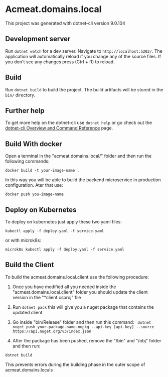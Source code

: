 # Acmeat.domains.local

This project was generated with dotnet-cli version 9.0.104

## Development server

Run `dotnet watch` for a dev server. Navigate to `http://localhost:5203/`. The application will automatically reload if you change any of the source files.
If you don't see any changes press (Ctrl + R) to reload.


## Build

Run `dotnet build` to build the project. The build artifacts will be stored in the `bin/` directory.


## Further help

To get more help on the dotnet-cli use `dotnet help` or go check out the [dotnet-cli Overview and Command Reference](https://learn.microsoft.com/en-us/dotnet/core/tools/) page.

## Build With docker
Open a terminal in the "acmeat.domains.local/" folder and then run the following commands:

`docker build -t your-image-name .`

In this way you will be able to build the backend microservice in production configuration.
Ater that use:

` docker push you-image-name `

## Deploy on Kubernetes
To deploy on kubernetes just apply these two yaml files:

` kubectl apply -f deploy.yaml -f service.yaml `

or with microk8s:

` microk8s kubectl apply -f deploy.yaml -f service.yaml `


## Build the Client
To build the acmeat.domains.local.client use the following procedure:

1. Once you have modified all you needed inside the "acmeat.domains.local.client" folder you should update the client version in the "*client.csproj" file 

2. Run `dotnet pack` this will give you a nuget package that contains the updated client

3. Go inside "bin/Release" folder and then run this command: 
` dotnet nuget push your-package-name.nupkg --api-key [api-key] --source https://api.nuget.org/v3/index.json`

4. After the package has been pushed, remove the "/bin" and "/obj" folder and then run:

`dotnet build`

This prevents errors during the building phase in the outer scope of acmeat.domains.locals
